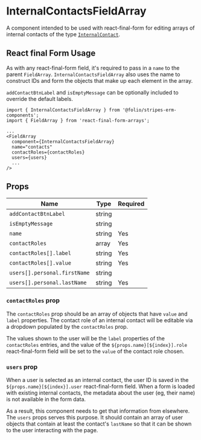 # InternalContactsFieldArray

A component intended to be used with react-final-form for editing arrays of internal contacts of the type [`InternalContact`](https://github.com/folio-org/mod-agreements/blob/master/service/grails-app/domain/org/olf/erm/InternalContact.groovy).


## React final Form Usage

As with any react-final-form field, it's required to pass in a `name` to the parent `FieldArray`. `InternalContactsFieldArray` also uses the name to construct IDs and form the objects that make up each element in the array.

`addContactBtnLabel` and `isEmptyMessage` can be optionally included to override the default labels.

```
import { InternalContactsFieldArray } from '@folio/stripes-erm-components';
import { FieldArray } from 'react-final-form-arrays';

...
<FieldArray
  component={InternalContactsFieldArray}
  name="contacts"
  contactRoles={contactRoles}
  users={users}
  ...
/>
```

## Props

| Name | Type | Required |
--- | --- | --- |
| `addContactBtnLabel` | string | |
| `isEmptyMessage` | string | |
| `name` | string | Yes |
| `contactRoles` | array | Yes |
| `contactRoles[].label` | string | Yes |
| `contactRoles[].value` | string | Yes |
| `users[].personal.firstName` | string | |
| `users[].personal.lastName` | string | Yes |

### `contactRoles` prop

The `contactRoles` prop should be an array of objects that have `value` and `label` properties. The contact role of an internal contact will be editable via a dropdown populated by the `contactRoles` prop.

The values shown to the user will be the `label` properties of the `contactRoles` entries, and the value of the `${props.name}[${index}].role` react-final-form field will be set to the `value` of the contact role chosen.

### `users` prop

When a user is selected as an internal contact, the user ID is saved in the `${props.name}[${index}].user` react-final-form field. When a form is loaded with existing internal contacts, the metadata about the user (eg, their name) is not available in the form data.

As a result, this component needs to get that information from elsewhere. The `users` props serves this purpose. It should contain an array of user objects that contain at least the contact's `lastName` so that it can be shown to the user interacting with the page.
